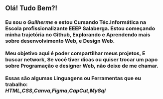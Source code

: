 <h2>Olá! Tudo Bem?!</h2>

<h3>
  Eu sou o <i> Guilherme </i> e estou Cursando Téc.Informática na Escola profissionalizante EEEP Salaberga.
  Estou começando minha trajetória no Github, Explorando e Aprendendo mais sobre desenvolvimento Web,
  e Design Web.
  <br>
  <br>
  Meu objetivo aqui é poder compartilhar meus projetos, E buscar network, Se você tiver dicas
  ou quiser trocar um papo sobre Programação e designer Web, não deixe de me chamar.
  <br>
  <br>
  Essas são algumas Linguagens ou Ferramentas que eu trabalho: <br>
  <i>HTML</i>,<i>CSS</i>,<i>Canva</i>,<i>Figma</i>,<i>CapCut</i>,<i>MySql</i>
</h3>
